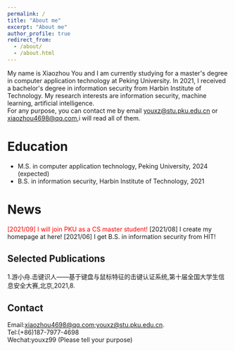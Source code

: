 ```yaml
---
permalink: /
title: "About me"
excerpt: "About me"
author_profile: true
redirect_from: 
  - /about/
  - /about.html
---
```

My name is Xiaozhou You and I am currently studying for a master's degree in computer application technology at Peking University. In 2021, I received a bachelor's degree in information security from Harbin Institute of Technology. My research interests are information security, machine learning, artificial intelligence.  
For any purpose, you can contact me by email youxz@stu.pku.edu.cn or xiaozhou4698@qq.com,i will read all of them.

Education
======
* M.S. in computer application technology, Peking University, 2024 (expected)
* B.S. in information security, Harbin Institute of Technology, 2021

News
======
<font color='red'>[2021/09] I will join PKU as a CS master student!</font>
[2021/08] I create my homepage at here!
[2021/06] I get B.S. in information security from HIT!

Selected Publications
------
1.游小舟.击键识人——基于键盘与鼠标特征的击键认证系统,第十届全国大学生信息安全大赛,北京,2021,8. 

Contact
------
Email:xiaozhou4698@qq.com;youxz@stu.pku.edu.cn.  
Tel:(+86)187-7977-4698  
Wechat:youxz99 (Please tell your purpose)